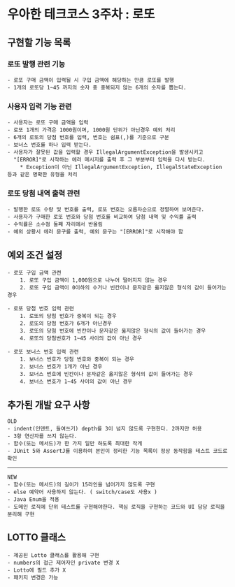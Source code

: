# 우아한 테크코스 3주차 : 로또

## 구현할 기능 목록

### 로또 발행 관련 기능

    - 로또 구매 금액이 입력될 시 구입 금액에 해당하는 만큼 로또를 발행
    - 1개의 로또당 1~45 까지의 숫자 중 중복되지 않는 6개의 숫자를 뽑는다.

### 사용자 입력 기능 관련

    - 사용자는 로또 구매 금액을 입력
    - 로또 1개의 가격은 1000원이며, 1000원 단위가 아닌경우 예외 처리
    - 6개의 로또의 당첨 번호를 입력, 번호는 쉼표(,)를 기준으로 구분
    - 보너스 번호를 하나 입력 받는다.
    - 사용자가 잘못된 값을 입력할 경우 IllegalArgumentException을 발생시키고 
      "[ERROR]"로 시작하는 에러 메시지를 출력 후 그 부분부터 입력을 다시 받는다.
        * Exception이 아닌 IllegalArgumentException, IllegalStateException 등과 같은 명확한 유형을 처리

### 로또 당첨 내역 출력 관련

    - 발행한 로또 수량 및 번호를 출력, 로또 번호는 오름차순으로 정렬하여 보여준다.
    - 사용자가 구매한 로또 번호와 당첨 번호를 비교하여 당첨 내역 및 수익률 출력
    - 수익률은 소수점 둘째 자리에서 반올림
    - 예외 상황시 에러 문구를 출력, 예외 문구는 "[ERROR]"로 시작해야 함

## 예외 조건 설정

    - 로또 구입 금액 관련
        1. 로또 구입 금액이 1,000원으로 나누어 떨어지지 않는 경우
        2. 로또 구입 금액이 0이하의 수거나 빈칸이나 문자같은 옳지않은 형식의 값이 들어가는 경우

    - 로또 당첨 번호 입력 관련
        1. 로또의 당첨 번호가 중복이 되는 경우
        2. 로또의 당첨 번호가 6개가 아닌경우
        3. 로또의 당첨 번호에 빈칸이나 문자같은 옳지않은 형식의 값이 들어가는 경우
        4. 로또의 당첨번호가 1~45 사이의 값이 아닌 경우
    
    - 로또 보너스 번호 입력 관련
        1. 보너스 번호가 당첨 번호와 중복이 되는 경우
        2. 보너스 번호가 1개가 아닌 경우
        3. 보너스 번호에 빈칸이나 문자같은 옳지않은 형식의 값이 들어가는 경우
        4. 보너스 번호가 1~45 사이의 값이 아닌 경우

## 추가된 개발 요구 사항

    OLD
    - indent(인덴트, 들여쓰기) depth를 3이 넘지 않도록 구현한다. 2까지만 허용
    - 3항 연산자를 쓰지 않는다.
    - 함수(또는 메서드)가 한 가지 일만 하도록 최대한 작게
    - JUnit 5와 AssertJ를 이용하여 본인이 정리한 기능 목록이 정상 동작함을 테스트 코드로 확인
****
    NEW
    - 함수(또는 메서드)의 길이가 15라인을 넘어가지 않도록 구현
    - else 예약어 사용하지 않는다. ( switch/case도 사용x )
    - Java Enum을 적용
    - 도메인 로직에 단위 테스트를 구현해야한다. 핵심 로직을 구현하는 코드와 UI 담당 로직을 분리해 구현

## LOTTO 클래스

    - 제공된 Lotto 클래스를 활용해 구현
    - numbers의 접근 제어자인 private 변경 X
    - Lotto에 필드 추가 X
    - 패키지 변경은 가능
